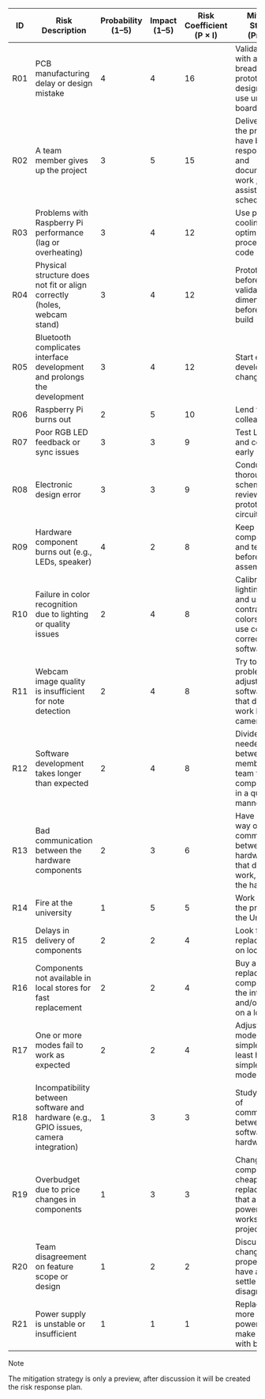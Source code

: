 | ID   | Risk Description | Probability (1–5) | Impact (1–5) | Risk Coefficient (P × I) | Mitigation Strategy (Preview) |
|------|------------------|-------------------|--------------|--------------------------|---------------------|
| R01  | PCB manufacturing delay or design mistake | 4 | 4 | 16 | Validate PCB with a breadboard prototype; send design early; use universal board |
| R02  | A team member gives up the project | 3 | 5 | 15 | Deliver 80% of the project; have backup responsibilities and documented work ; have assistants on schedule|
| R03  | Problems with Raspberry Pi performance (lag or overheating) | 3 | 4 | 12 | Use proper cooling and optimize image processing code |
| R04  | Physical structure does not fit or align correctly (holes, webcam stand) | 3 | 4 | 12 | Prototype parts before drilling; validate dimensions before final build |
| R05  | Bluetooth complicates interface development and prolongs the development | 3 | 4 | 12 | Start early development; change to wifi |
| R06  | Raspberry Pi burns out | 2 | 5 | 10 | Lend from colleague |
| R07  | Poor RGB LED feedback or sync issues | 3 | 3 | 9  | Test LED logic and connections early |
| R08  | Electronic design error | 3 | 3 | 9  | Conduct thorough schematic reviews and prototype key circuits |
| R09  | Hardware component burns out (e.g., LEDs, speaker) | 4 | 2 | 8  | Keep spare components and test parts before final assembly |
| R10  | Failure in color recognition due to lighting or quality issues | 2 | 4 | 8  | Calibrate lighting early and use high-contrast colors/materials; use color correction in software |
| R11  | Webcam image quality is insufficient for note detection | 2 | 4 | 8  | Try to solve this problem pra adjusting the software and if that doesn't work buy a new camera |
| R12  | Software development takes longer than expected | 2 | 4 | 8  | Divide the tasks needed between the members of the team to complete them in a quick manner |
| R13  | Bad communication between the hardware components | 2 | 3 | 6  | Have a backup way of communication between the hardware, and if that doesnt work, replace the hardware|
| R14  | Fire at the university | 1 | 5 | 5  | Work outside the premises of the University |
| R15  | Delays in delivery of components | 2 | 2 | 4  | Look for replacements on local shops |
| R16  | Components not available in local stores for fast replacement | 2 | 2 | 4  | Buy a replacement component on the internet and/or order it on a local shop |
| R17  | One or more modes fail to work as expected | 2 | 2 | 4  | Adjust the modes in a simple way to at least have a simple working mode |
| R18  | Incompatibility between software and hardware (e.g., GPIO issues, camera integration) | 1 | 3 | 3  | Study new ways of communication between software and hardware |
| R19  | Overbudget due to price changes in components | 1 | 3 | 3  | Change the components to cheaper replacements that are less powerful but works in the project scope |
| R20  | Team disagreement on feature scope or design | 1 | 2 | 2  | Discuss the changes properly, and have a vote to settle the disagreement |
| R21  | Power supply is unstable or insufficient | 1 | 1 | 1  | Replace with a more powerful power supply or make it work with batteries |

> [!NOTE]
> The mitigation strategy is only a preview, after discussion it will be created the risk response plan.
